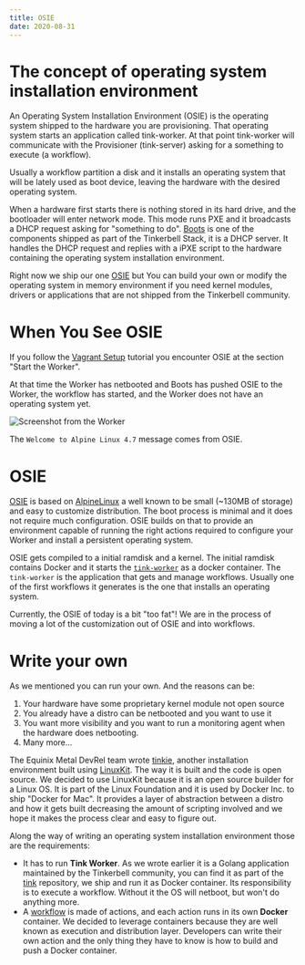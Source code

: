 ```yaml
---
title: OSIE
date: 2020-08-31
---
```


# The concept of operating system installation environment

An Operating System Installation Environment (OSIE) is the operating system shipped to the hardware you are provisioning. That operating system starts an application called tink-worker. At that point tink-worker will communicate with the Provisioner (tink-server) asking for a something to execute (a workflow).

Usually a workflow partition a disk and it installs an operating system that will be lately used as boot device, leaving the hardware with the desired operating system.

When a hardware first starts there is nothing stored in its hard drive, and the bootloader will enter network mode. This mode runs PXE and it broadcasts a DHCP request asking for "something to do". [Boots](/services/boots) is one of the components shipped as part of the Tinkerbell Stack, it is a DHCP server. It handles the DHCP request and replies with a iPXE script to the hardware containing the operating system installation environment.

Right now we ship our one [OSIE](https://github.com/tinkerbell/osie) but You can build your own or modify the operating system in memory environment if you need kernel modules, drivers or applications that are not shipped from the Tinkerbell community.

# When You See OSIE

If you follow the [Vagrant Setup](/setup/local-vagrant) tutorial you encounter OSIE at the section "Start the Worker".

At that time the Worker has netbooted and Boots has pushed OSIE to the Worker, the workflow has started, and the Worker does not have an operating system yet.

![Screenshot from the Worker](/images/vagrant-setup-vbox-worker.png)

The `Welcome to Alpine Linux 4.7` message comes from OSIE.

# OSIE

[OSIE](https://github.com/tinkerbell/osie) is based on [AlpineLinux](https://alpinelinux.org/) a well known to be small (~130MB of storage) and easy to customize distribution. The boot process is minimal and it does not require much configuration. OSIE builds on that to provide an environment capable of running the right actions required to configure your Worker and install a persistent operating system.

OSIE gets compiled to a initial ramdisk and a kernel. The initial ramdisk contains Docker and it starts the [`tink-worker`](/services/tink) as a docker container. The `tink-worker` is the application that gets and manage workflows. Usually one of the first workflows it generates is the one that installs an operating system.

Currently, the OSIE of today is a bit "too fat"! We are in the process of moving a lot of the customization out of OSIE and into workflows.

# Write your own

As we mentioned you can run your own. And the reasons can be:

1. Your hardware have some proprietary kernel module not open source
2. You already have a distro can be netbooted and you want to use it
3. You want more visibility and you want to run a monitoring agent when the hardware does netbooting.
4. Many more...

The Equinix Metal DevRel team wrote [tinkie](https://github.com/gianarb/tinkie), another installation environment built using [LinuxKit](https://github.com/linuxkit/linuxkit). The way it is built and the code is open source. We decided to use LinuxKit because it is an open source builder for a Linux OS. It is part of the Linux Foundation and it is used by Docker Inc. to ship "Docker for Mac". It provides a layer of abstraction between a distro and how it gets built decreasing the amount of scripting involved and we hope it makes the process clear and easy to figure out.

Along the way of writing an operating system installation environment those are the requirements:

* It has to run **Tink Worker**. As we wrote earlier it is a Golang application maintained by the Tinkerbell community, you can find it as part of the [tink](https://github.com/tinkerbell/tink) repository, we ship and run it as Docker container. Its responsibility is to execute a workflow. Without it the OS will netboot, but won't do anything more.
* A [workflow](/workflows) is made of actions, and each action runs in its own **Docker** container. We decided to leverage containers because they are well known as execution and distribution layer. Developers can write their own action and the only thing they have to know is how to build and push a Docker container.
